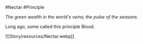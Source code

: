 #Nectar #Principle 

_The green wealth in the world's veins; the pulse of the seasons._  

Long ago, some called this principle Blood.

![[Story/resources/Nectar.webp]]